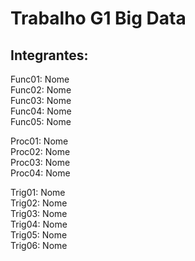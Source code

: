 # Trabalho G1 Big Data

## Integrantes:

Func01: Nome <br>
Func02: Nome <br>
Func03: Nome <br>
Func04: Nome <br>
Func05: Nome <br>

Proc01: Nome <br>
Proc02:  Nome <br>
Proc03: Nome <br>
Proc04: Nome <br>

Trig01: Nome <br>
Trig02: Nome <br>
Trig03: Nome <br>
Trig04: Nome <br>
Trig05: Nome <br>
Trig06: Nome <br>
